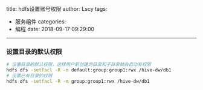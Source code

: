 title: hdfs设置账号权限
author: Lscy
tags:
  - 服务组件
categories:
  - 编程
date: 2018-09-17 09:29:00
---
### 设置目录的默认权限
~~~ bash
# 设置目录的默认权限，这样用户新创建的目录和子目录就会自动有权限
hdfs dfs -setfacl -R -m default:group:group1:rwx /hive-dw/db1
# 设置已有目录的权限
hdfs dfs -setfacl -R -m group:group1:rwx /hive-dw/db1
~~~